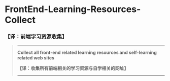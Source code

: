 # FrontEnd-Learning-Resources-Collect

### 【译：前端学习资源收集】

>---------------------------------------------------------------------------------------------------------------------------------------------------
>
>**Collect all front-end related learning resources and self-learning related web sites**
>
>**【译：收集所有前端相关的学习资源与自学相关的网址】**
>
>---------------------------------------------------------------------------------------------------------------------------------------------------